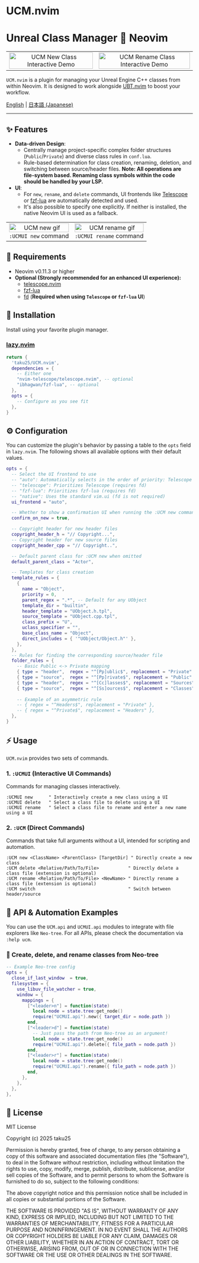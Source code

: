 # UCM.nvim

# Unreal Class Manager 💓 Neovim

<table>
  <tr>
   <td><div align=center><img width="100%" alt="UCM New Class Interactive Demo" src="https://raw.githubusercontent.com/taku25/UCM.nvim/images/assets/main-image-new.png" /></div></td>
   <td><div align=center><img width="100%" alt="UCM Rename Class Interactive Demo" src="https://raw.githubusercontent.com/taku25/UCM.nvim/images/assets/main-image-delete.png" /></div></td>
  </tr>
</table>

`UCM.nvim` is a plugin for managing your Unreal Engine C++ classes from within Neovim.
It is designed to work alongside [UBT.nvim](https://github.com/taku25/UBT.nvim) to boost your workflow.

[English](./README.md) | [日本語 (Japanese)](./README_ja.md)

---

## ✨ Features

*   **Data-driven Design**:
    *   Centrally manage project-specific complex folder structures (`Public`/`Private`) and diverse class rules in `conf.lua`.
    *   Rule-based determination for class creation, renaming, deletion, and switching between source/header files.
      **Note: All operations are file-system based. Renaming class symbols within the code should be handled by your LSP.**
*   **UI**:
    *   For `new`, `rename`, and `delete` commands, UI frontends like [Telescope](https://github.com/nvim-telescope/telescope.nvim) or [fzf-lua](https://github.com/ibhagwan/fzf-lua) are automatically detected and used.
    *   It's also possible to specify one explicitly. If neither is installed, the native Neovim UI is used as a fallback.

<table>
  <tr>
   <td>
   <div align=center>
   <img width="100%" alt="UCM new gif" src="https://raw.githubusercontent.com/taku25/UCM.nvim/images/assets/ucmui-new.gif" /><br>
   <code>:UCMUI new</code> command
   </div>
   </td>
   <td>
   <div align=center>
   <img width="100%" alt="UCM rename gif" src="https://raw.githubusercontent.com/taku25/UCM.nvim/images/assets/ucmui-rename.gif" /><br>
   <code>:UCMUI rename</code> command
   </div>
   </td>
  </tr>
</table>

## 🔧 Requirements

*   Neovim v0.11.3 or higher
*   **Optional (Strongly recommended for an enhanced UI experience):**
    *   [telescope.nvim](https://github.com/nvim-telescope/telescope.nvim)
    *   [fzf-lua](https://github.com/ibhagwan/fzf-lua)
    *   [fd](https://github.com/sharkdp/fd) (**Required when using `Telescope` or `fzf-lua` UI**)

## 🚀 Installation

Install using your favorite plugin manager.

### [lazy.nvim](https://github.com/folke/lazy.nvim)

```lua
return {
  'taku25/UCM.nvim',
  dependencies = {
    -- Either one
    "nvim-telescope/telescope.nvim", -- optional
    "ibhagwan/fzf-lua", -- optional
  },
  opts = {
    -- Configure as you see fit
  },
}
```

## ⚙️ Configuration

You can customize the plugin's behavior by passing a table to the `opts` field in `lazy.nvim`.
The following shows all available options with their default values.

```lua
opts = {
  -- Select the UI frontend to use
  -- "auto": Automatically selects in the order of priority: Telescope -> fzf-lua -> native
  -- "telescope": Prioritizes Telescope (requires fd)
  -- "fzf-lua": Prioritizes fzf-lua (requires fd)
  -- "native": Uses the standard vim.ui (fd is not required)
  ui_frontend = "auto",

  -- Whether to show a confirmation UI when running the :UCM new command
  confirm_on_new = true,

  -- Copyright header for new header files
  copyright_header_h = "// Copyright...",
  -- Copyright header for new source files
  copyright_header_cpp = "// Copyright..",

  -- Default parent class for :UCM new when omitted
  default_parent_class = "Actor",

  -- Templates for class creation
  template_rules = {
    {
      name = "Object",
      priority = 0,
      parent_regex = ".*", -- Default for any UObject
      template_dir = "builtin",
      header_template = "UObject.h.tpl",
      source_template = "UObject.cpp.tpl",
      class_prefix = "U",
      uclass_specifier = "",
      base_class_name = "Object",
      direct_includes = { '"UObject/Object.h"' },
    },
  },
  -- Rules for finding the corresponding source/header file
  folder_rules = {
    -- Basic Public <-> Private mapping
    { type = "header",  regex = "^[Pp]ublic$", replacement = "Private" },
    { type = "source",  regex = "^[Pp]rivate$", replacement = "Public" },
    { type = "header",  regex = "^[Cc]lasses$", replacement = "Sources" },
    { type = "source",  regex = "^[Ss]ources$", replacement = "Classes" },
    
    -- Example of an asymmetric rule
    -- { regex = "^Headers$", replacement = "Private" },
    -- { regex = "^Private$", replacement = "Headers" },
  },
}
```

## ⚡ Usage

`UCM.nvim` provides two sets of commands.

### 1. `:UCMUI` (Interactive UI Commands)

Commands for managing classes interactively.

```viml
:UCMUI new      " Interactively create a new class using a UI
:UCMUI delete   " Select a class file to delete using a UI
:UCMUI rename   " Select a class file to rename and enter a new name using a UI
```

### 2. `:UCM` (Direct Commands)

Commands that take full arguments without a UI, intended for scripting and automation.

```viml
:UCM new <ClassName> <ParentClass> [TargetDir] " Directly create a new class
:UCM delete <Relative/Path/To/File>           " Directly delete a class file (extension is optional)
:UCM rename <Relative/Path/To/File> <NewName> " Directly rename a class file (extension is optional)
:UCM switch                                   " Switch between header/source
```

## 🤖 API & Automation Examples

You can use the `UCM.api` and `UCMUI.api` modules to integrate with file explorers like `Neo-tree`.
For all APIs, please check the documentation via `:help ucm`.

### 🌲 Create, delete, and rename classes from Neo-tree

```lua
-- Example Neo-tree config
opts = {
  close_if_last_window  = true,
  filesystem = {
    use_libuv_file_watcher = true,
    window = {
      mappings = {
        ["<leader>n"] = function(state)
          local node = state.tree:get_node()
          require("UCMUI.api").new({ target_dir = node.path })
        end,
        ["<leader>d"] = function(state)
          -- Just pass the path from Neo-tree as an argument!
          local node = state.tree:get_node()
          require("UCMUI.api").delete({ file_path = node.path })
        end,
        ["<leader>r"] = function(state)
          local node = state.tree:get_node()
          require("UCMUI.api").rename({ file_path = node.path })
        end,
      },
    },
  },
},
```

## 📜 License
MIT License

Copyright (c) 2025 taku25

Permission is hereby granted, free of charge, to any person obtaining a copy
of this software and associated documentation files (the "Software"), to deal
in the Software without restriction, including without limitation the rights
to use, copy, modify, merge, publish, distribute, sublicense, and/or sell
copies of the Software, and to permit persons to whom the Software is
furnished to do so, subject to the following conditions:

The above copyright notice and this permission notice shall be included in all
copies or substantial portions of the Software.

THE SOFTWARE IS PROVIDED "AS IS", WITHOUT WARRANTY OF ANY KIND, EXPRESS OR
IMPLIED, INCLUDING BUT NOT LIMITED TO THE WARRANTIES OF MERCHANTABILITY,
FITNESS FOR A PARTICULAR PURPOSE AND NONINFRINGEMENT. IN NO EVENT SHALL THE
AUTHORS OR COPYRIGHT HOLDERS BE LIABLE FOR ANY CLAIM, DAMAGES OR OTHER
LIABILITY, WHETHER IN AN ACTION OF CONTRACT, TORT OR OTHERWISE, ARISING FROM,
OUT OF OR IN CONNECTION WITH THE SOFTWARE OR THE USE OR OTHER DEALINGS IN THE
SOFTWARE.

